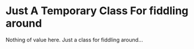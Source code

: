 # Just A Temporary Class For fiddling around
Nothing of value here. Just a class for fiddling around...